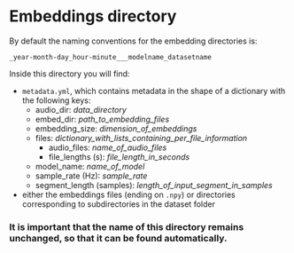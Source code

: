 # Embeddings directory 


By default the naming conventions for the embedding directories is:

`_year-month-day_hour-minute___modelname_datasetname`

Inside this directory you will find:
- `metadata.yml`, which contains metadata in the shape of a dictionary with the following keys:
    - audio_dir: _data_directory_
    - embed_dir: _path_to_embedding_files_
    - embedding_size: _dimension_of_embeddings_
    - files: _dictionary_with_lists_containing_per_file_information_
        - audio_files: _name_of_audio_files_
        - file_lengths (s): _file_length_in_seconds_
    - model_name: _name_of_model_
    - sample_rate (Hz): _sample_rate_
    - segment_length (samples): _length_of_input_segment_in_samples_
- either the embeddings files (ending on `.npy`) or directories corresponding to subdirectories in the dataset folder

### It is important that the name of this directory remains unchanged, so that it can be found automatically. 
